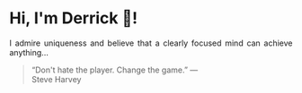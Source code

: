 # Hi, I'm Derrick 👋!
<p align="justify">I admire uniqueness and believe that a clearly focused mind can achieve anything...</p> 
<!-- #quote-start -->
<blockquote>&ldquo;Don't hate the player. Change the game.&rdquo; &mdash; <footer>Steve Harvey</footer></blockquote>
<!-- #quote-end -->
